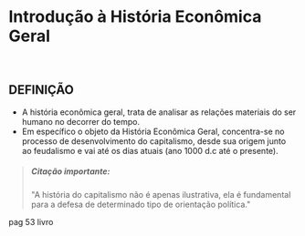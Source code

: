 # Introdução à História Econômica Geral

<br>

## DEFINIÇÃO
* A história econômica geral, trata de analisar as relações materiais do ser humano no decorrer do tempo.
* Em específico o objeto da História Econômica Geral, concentra-se no processo de desenvolvimento do capitalismo, desde sua origem junto ao feudalismo e vai até os dias atuais (ano 1000 d.c até o presente).
  
> ##### Citação importante: 
> "A história do capitalismo não é apenas ilustrativa, ela é fundamental para a defesa de determinado tipo de orientação política."


pag 53 livro